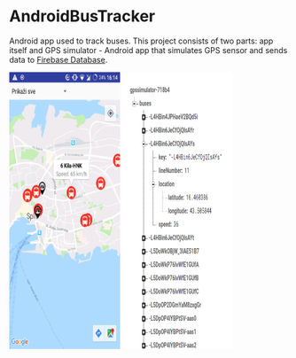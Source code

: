 # AndroidBusTracker
<p>Android app used to track buses. This project consists of two parts: app itself and GPS simulator - Android app that simulates GPS sensor and sends data to <a href="https://firebase.google.com/docs/database/">Firebase Database</a>.</p>
<div>
<img src="https://raw.githubusercontent.com/tony172/AndroidBusTracker/master/Screenshot_20180726-161418.png" width="200" height="500">
<img src="https://raw.githubusercontent.com/tony172/AndroidBusTracker/master/Screenshot%20from%202018-07-26%2017-19-19.png" width="200" height="500">
</div>
